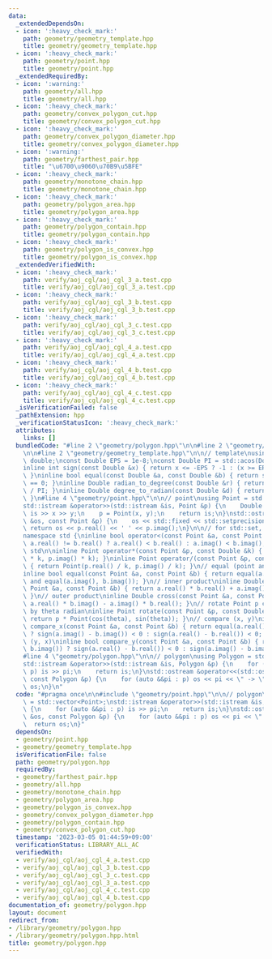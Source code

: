 ```yaml
---
data:
  _extendedDependsOn:
  - icon: ':heavy_check_mark:'
    path: geometry/geometry_template.hpp
    title: geometry/geometry_template.hpp
  - icon: ':heavy_check_mark:'
    path: geometry/point.hpp
    title: geometry/point.hpp
  _extendedRequiredBy:
  - icon: ':warning:'
    path: geometry/all.hpp
    title: geometry/all.hpp
  - icon: ':heavy_check_mark:'
    path: geometry/convex_polygon_cut.hpp
    title: geometry/convex_polygon_cut.hpp
  - icon: ':heavy_check_mark:'
    path: geometry/convex_polygon_diameter.hpp
    title: geometry/convex_polygon_diameter.hpp
  - icon: ':warning:'
    path: geometry/farthest_pair.hpp
    title: "\u6700\u9060\u70B9\u5BFE"
  - icon: ':heavy_check_mark:'
    path: geometry/monotone_chain.hpp
    title: geometry/monotone_chain.hpp
  - icon: ':heavy_check_mark:'
    path: geometry/polygon_area.hpp
    title: geometry/polygon_area.hpp
  - icon: ':heavy_check_mark:'
    path: geometry/polygon_contain.hpp
    title: geometry/polygon_contain.hpp
  - icon: ':heavy_check_mark:'
    path: geometry/polygon_is_convex.hpp
    title: geometry/polygon_is_convex.hpp
  _extendedVerifiedWith:
  - icon: ':heavy_check_mark:'
    path: verify/aoj_cgl/aoj_cgl_3_a.test.cpp
    title: verify/aoj_cgl/aoj_cgl_3_a.test.cpp
  - icon: ':heavy_check_mark:'
    path: verify/aoj_cgl/aoj_cgl_3_b.test.cpp
    title: verify/aoj_cgl/aoj_cgl_3_b.test.cpp
  - icon: ':heavy_check_mark:'
    path: verify/aoj_cgl/aoj_cgl_3_c.test.cpp
    title: verify/aoj_cgl/aoj_cgl_3_c.test.cpp
  - icon: ':heavy_check_mark:'
    path: verify/aoj_cgl/aoj_cgl_4_a.test.cpp
    title: verify/aoj_cgl/aoj_cgl_4_a.test.cpp
  - icon: ':heavy_check_mark:'
    path: verify/aoj_cgl/aoj_cgl_4_b.test.cpp
    title: verify/aoj_cgl/aoj_cgl_4_b.test.cpp
  - icon: ':heavy_check_mark:'
    path: verify/aoj_cgl/aoj_cgl_4_c.test.cpp
    title: verify/aoj_cgl/aoj_cgl_4_c.test.cpp
  _isVerificationFailed: false
  _pathExtension: hpp
  _verificationStatusIcon: ':heavy_check_mark:'
  attributes:
    links: []
  bundledCode: "#line 2 \"geometry/polygon.hpp\"\n\n#line 2 \"geometry/point.hpp\"\
    \n\n#line 2 \"geometry/geometry_template.hpp\"\n\n// template\nusing Double =\
    \ double;\nconst Double EPS = 1e-8;\nconst Double PI = std::acos(Double(-1));\n\
    inline int sign(const Double &x) { return x <= -EPS ? -1 : (x >= EPS ? 1 : 0);\
    \ }\ninline bool equal(const Double &a, const Double &b) { return sign(a - b)\
    \ == 0; }\ninline Double radian_to_degree(const Double &r) { return r * 180.0\
    \ / PI; }\ninline Double degree_to_radian(const Double &d) { return d * PI / 180.0;\
    \ }\n#line 4 \"geometry/point.hpp\"\n\n// point\nusing Point = std::complex<Double>;\n\
    std::istream &operator>>(std::istream &is, Point &p) {\n    Double x, y;\n   \
    \ is >> x >> y;\n    p = Point(x, y);\n    return is;\n}\nstd::ostream &operator<<(std::ostream\
    \ &os, const Point &p) {\n    os << std::fixed << std::setprecision(15);\n   \
    \ return os << p.real() << ' ' << p.imag();\n}\n\n// for std::set, std::map, ...\n\
    namespace std {\ninline bool operator<(const Point &a, const Point &b) { return\
    \ a.real() != b.real() ? a.real() < b.real() : a.imag() < b.imag(); }\n}  // namespace\
    \ std\n\ninline Point operator*(const Point &p, const Double &k) { return Point(p.real()\
    \ * k, p.imag() * k); }\ninline Point operator/(const Point &p, const Double &k)\
    \ { return Point(p.real() / k, p.imag() / k); }\n// equal (point and point)\n\
    inline bool equal(const Point &a, const Point &b) { return equal(a.real(), b.real())\
    \ and equal(a.imag(), b.imag()); }\n// inner product\ninline Double dot(const\
    \ Point &a, const Point &b) { return a.real() * b.real() + a.imag() * b.imag();\
    \ }\n// outer product\ninline Double cross(const Point &a, const Point &b) { return\
    \ a.real() * b.imag() - a.imag() * b.real(); }\n// rotate Point p counterclockwise\
    \ by theta radian\ninline Point rotate(const Point &p, const Double &theta) {\
    \ return p * Point(cos(theta), sin(theta)); }\n// compare (x, y)\ninline bool\
    \ compare_x(const Point &a, const Point &b) { return equal(a.real(), b.real())\
    \ ? sign(a.imag() - b.imag()) < 0 : sign(a.real() - b.real()) < 0; }\n// compare\
    \ (y, x)\ninline bool compare_y(const Point &a, const Point &b) { return equal(a.imag(),\
    \ b.imag()) ? sign(a.real() - b.real()) < 0 : sign(a.imag() - b.imag()) < 0; }\n\
    #line 4 \"geometry/polygon.hpp\"\n\n// polygon\nusing Polygon = std::vector<Point>;\n\
    std::istream &operator>>(std::istream &is, Polygon &p) {\n    for (auto &&pi :\
    \ p) is >> pi;\n    return is;\n}\nstd::ostream &operator<<(std::ostream &os,\
    \ const Polygon &p) {\n    for (auto &&pi : p) os << pi << \" -> \";\n    return\
    \ os;\n}\n"
  code: "#pragma once\n\n#include \"geometry/point.hpp\"\n\n// polygon\nusing Polygon\
    \ = std::vector<Point>;\nstd::istream &operator>>(std::istream &is, Polygon &p)\
    \ {\n    for (auto &&pi : p) is >> pi;\n    return is;\n}\nstd::ostream &operator<<(std::ostream\
    \ &os, const Polygon &p) {\n    for (auto &&pi : p) os << pi << \" -> \";\n  \
    \  return os;\n}"
  dependsOn:
  - geometry/point.hpp
  - geometry/geometry_template.hpp
  isVerificationFile: false
  path: geometry/polygon.hpp
  requiredBy:
  - geometry/farthest_pair.hpp
  - geometry/all.hpp
  - geometry/monotone_chain.hpp
  - geometry/polygon_area.hpp
  - geometry/polygon_is_convex.hpp
  - geometry/convex_polygon_diameter.hpp
  - geometry/polygon_contain.hpp
  - geometry/convex_polygon_cut.hpp
  timestamp: '2023-03-05 01:44:59+09:00'
  verificationStatus: LIBRARY_ALL_AC
  verifiedWith:
  - verify/aoj_cgl/aoj_cgl_4_a.test.cpp
  - verify/aoj_cgl/aoj_cgl_3_b.test.cpp
  - verify/aoj_cgl/aoj_cgl_3_c.test.cpp
  - verify/aoj_cgl/aoj_cgl_3_a.test.cpp
  - verify/aoj_cgl/aoj_cgl_4_c.test.cpp
  - verify/aoj_cgl/aoj_cgl_4_b.test.cpp
documentation_of: geometry/polygon.hpp
layout: document
redirect_from:
- /library/geometry/polygon.hpp
- /library/geometry/polygon.hpp.html
title: geometry/polygon.hpp
---
```

